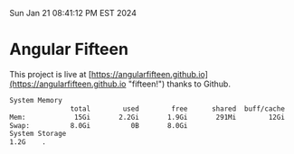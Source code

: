 Sun Jan 21 08:41:12 PM EST 2024

# Angular Fifteen


This project is live at [https://angularfifteen.github.io](https://angularfifteen.github.io "fifteen!") thanks to Github.

```bash
System Memory
               total        used        free      shared  buff/cache   available
Mem:            15Gi       2.2Gi       1.9Gi       291Mi        12Gi        13Gi
Swap:          8.0Gi          0B       8.0Gi
System Storage
1.2G	.
```
